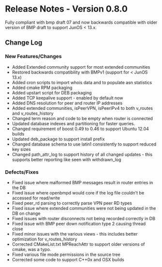 Release Notes - Version 0.8.0
=============================
Fully compliant with bmp draft 07 and now backwards compatible with older version of BMP draft to support JunOS < 13.x.  


Change Log
----------------

### New Features/Changes

* Added Extended community support for most extended communities
* Restored backwards compatibility with BMPv1 (support for < JunOS 13.x)
* Added cron scripts to import whois data and to populate asn statistics
* Added cmake RPM packaging
* Added upstart script for DEB packaging
* Added TCP keepalive support - enabled by default now
* Added DNS resolution for peer and router IP addresses
* Added extended communities, isPeerVPN, isPeerIPv4 to both v_routes and v_routes_history
* Changed term reason and code to be empty when router is connected
* Updated database indexes and partitioning for faster queries.
* Changed requirement of boost 0.49 to 0.46 to support Ubuntu 12.04 builds
* Updated deb_package to support install prefix
* Changed database schema to use latin1 consistently to support reduced key sizes
* Changed path_attr_log to support history of all changed updates - this supports better reporting like seen with withdrawn_log


### Defects/Fixes

* Fixed issue where malformed BMP messages result in router entries in the DB
* Fixed issue where openbmpd would core if the log file couldn't be accessed for read/write
* Fixed peer_rd parsing to correctly parse VPN peer RD types
* Fixed issue where extended communities were not being updated in the DB on change
* Fixed issues with router disconnects not being recorded correctly in DB
* Fixed issue with BMP peer down notification type 2 causing thread close
* Fixed minor issues with the various views - this includes better optimization for v_routes_history
* Corrected CMakeList.txt MPReachAttr to support older versions of cmake, was a typo.
* Fixed various file mode permissions in the source tree
* Corrected some code to support C++0x and OSX builds




